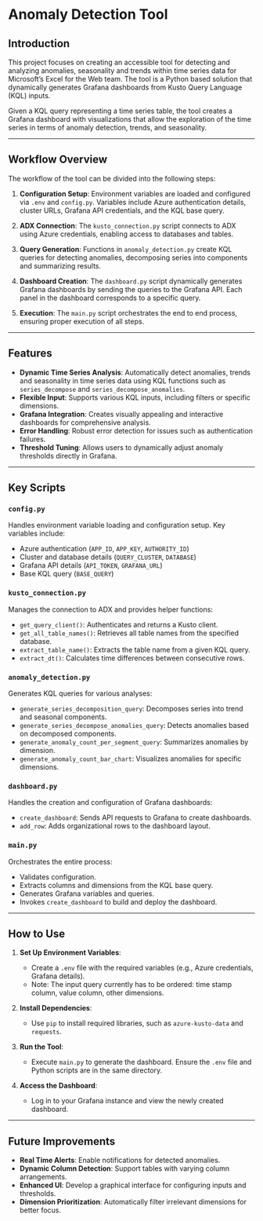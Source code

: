 # Anomaly Detection Tool

## Introduction

This project focuses on creating an accessible tool for detecting and analyzing anomalies, seasonality and trends within time series data for Microsoft’s Excel for the Web team. The tool is a Python based solution that dynamically generates Grafana dashboards from Kusto Query Language (KQL) inputs.

Given a KQL query representing a time series table, the tool creates a Grafana dashboard with visualizations that allow the exploration of the time series in terms of anomaly detection, trends, and seasonality.

---

## Workflow Overview

The workflow of the tool can be divided into the following steps:

1. **Configuration Setup**: Environment variables are loaded and configured via `.env` and `config.py`. Variables include Azure authentication details, cluster URLs, Grafana API credentials, and the KQL base query.

2. **ADX Connection**: The `kusto_connection.py` script connects to ADX using Azure credentials, enabling access to databases and tables.

3. **Query Generation**: Functions in `anomaly_detection.py` create KQL queries for detecting anomalies, decomposing series into components and summarizing results.

4. **Dashboard Creation**: The `dashboard.py` script dynamically generates Grafana dashboards by sending the queries to the Grafana API. Each panel in the dashboard corresponds to a specific query.

5. **Execution**: The `main.py` script orchestrates the end to end process, ensuring proper execution of all steps.

---

## Features

- **Dynamic Time Series Analysis**: Automatically detect anomalies, trends and seasonality in time series data using KQL functions such as `series_decompose` and `series_decompose_anomalies`.
- **Flexible Input**: Supports various KQL inputs, including filters or specific dimensions.
- **Grafana Integration**: Creates visually appealing and interactive dashboards for comprehensive analysis.
- **Error Handling**: Robust error detection for issues such as authentication failures.
- **Threshold Tuning**: Allows users to dynamically adjust anomaly thresholds directly in Grafana.

---

## Key Scripts

### `config.py`

Handles environment variable loading and configuration setup. Key variables include:

- Azure authentication (`APP_ID`, `APP_KEY`, `AUTHORITY_ID`)
- Cluster and database details (`QUERY_CLUSTER`, `DATABASE`)
- Grafana API details (`API_TOKEN`, `GRAFANA_URL`)
- Base KQL query (`BASE_QUERY`)

### `kusto_connection.py`

Manages the connection to ADX and provides helper functions:

- `get_query_client()`: Authenticates and returns a Kusto client.
- `get_all_table_names()`: Retrieves all table names from the specified database.
- `extract_table_name()`: Extracts the table name from a given KQL query.
- `extract_dt()`: Calculates time differences between consecutive rows.

### `anomaly_detection.py`

Generates KQL queries for various analyses:

- `generate_series_decomposition_query`: Decomposes series into trend and seasonal components.
- `generate_series_decompose_anomalies_query`: Detects anomalies based on decomposed components.
- `generate_anomaly_count_per_segment_query`: Summarizes anomalies by dimension.
- `generate_anomaly_count_bar_chart`: Visualizes anomalies for specific dimensions.

### `dashboard.py`

Handles the creation and configuration of Grafana dashboards:

- `create_dashboard`: Sends API requests to Grafana to create dashboards.
- `add_row`: Adds organizational rows to the dashboard layout.

### `main.py`

Orchestrates the entire process:

- Validates configuration.
- Extracts columns and dimensions from the KQL base query.
- Generates Grafana variables and queries.
- Invokes `create_dashboard` to build and deploy the dashboard.

---

## How to Use

1. **Set Up Environment Variables**:

   - Create a `.env` file with the required variables (e.g., Azure credentials, Grafana details).
   - Note: The input query currently has to be ordered: time stamp column, value column, other dimensions.

2. **Install Dependencies**:

   - Use `pip` to install required libraries, such as `azure-kusto-data` and `requests`.

3. **Run the Tool**:

   - Execute `main.py` to generate the dashboard. Ensure the `.env` file and Python scripts are in the same directory.

4. **Access the Dashboard**:

   - Log in to your Grafana instance and view the newly created dashboard.

---

## Future Improvements

- **Real Time Alerts**: Enable notifications for detected anomalies.
- **Dynamic Column Detection**: Support tables with varying column arrangements.
- **Enhanced UI**: Develop a graphical interface for configuring inputs and thresholds.
- **Dimension Prioritization**: Automatically filter irrelevant dimensions for better focus.
